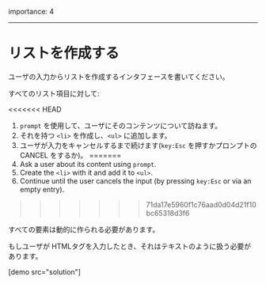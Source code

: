 importance: 4

---

# リストを作成する

ユーザの入力からリストを作成するインタフェースを書いてください。

すべてのリスト項目に対して:

<<<<<<< HEAD
1. `prompt` を使用して、ユーザにそのコンテンツについて訪ねます。
2. それを持つ `<li>` を作成し、`<ul>` に追加します。
3. ユーザが入力をキャンセルするまで続けます(`key:Esc` を押すかプロンプトの CANCEL をするか)。
=======
1. Ask a user about its content using `prompt`.
2. Create the `<li>` with it and add it to `<ul>`.
3. Continue until the user cancels the input (by pressing `key:Esc` or via an empty entry).
>>>>>>> 71da17e5960f1c76aad0d04d21f10bc65318d3f6

すべての要素は動的に作られる必要があります。

もしユーザが HTMLタグを入力したとき、それはテキストのように扱う必要があります。

[demo src="solution"]
